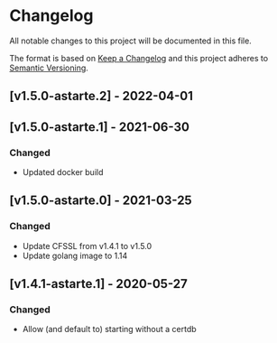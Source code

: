 # Changelog
All notable changes to this project will be documented in this file.

The format is based on [Keep a Changelog](http://keepachangelog.com/en/1.0.0/)
and this project adheres to [Semantic Versioning](http://semver.org/spec/v2.0.0.html).

## [v1.5.0-astarte.2] - 2022-04-01

## [v1.5.0-astarte.1] - 2021-06-30
### Changed
- Updated docker build

## [v1.5.0-astarte.0] - 2021-03-25
### Changed
- Update CFSSL from v1.4.1 to v1.5.0
- Update golang image to 1.14

## [v1.4.1-astarte.1] - 2020-05-27
### Changed
- Allow (and default to) starting without a certdb
